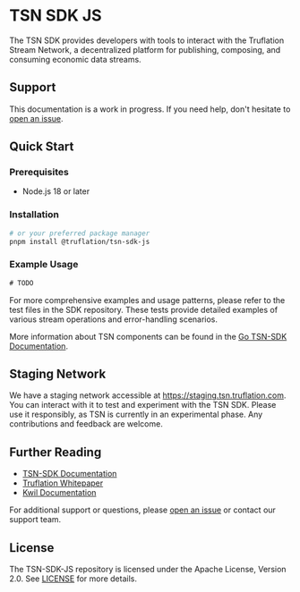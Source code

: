 # TSN SDK JS

The TSN SDK provides developers with tools to interact with the Truflation Stream Network, a decentralized platform for publishing, composing, and consuming economic data streams.

## Support

This documentation is a work in progress. If you need help, don't hesitate to [open an issue](https://github.com/truflation/tsn-sdk-js/issues).

## Quick Start

### Prerequisites

- Node.js 18 or later

### Installation

```bash
# or your preferred package manager
pnpm install @truflation/tsn-sdk-js
```

### Example Usage

```ts
# TODO
```

For more comprehensive examples and usage patterns, please refer to the test files in the SDK repository. These tests provide detailed examples of various stream operations and error-handling scenarios.

More information about TSN components can be found in the [Go TSN-SDK Documentation](https://github.com/truflation/tsn-sdk/blob/main/docs/readme.md).

## Staging Network

We have a staging network accessible at https://staging.tsn.truflation.com. You can interact with it to test and experiment with the TSN SDK. Please use it responsibly, as TSN is currently in an experimental phase. Any contributions and feedback are welcome.

## Further Reading

- [TSN-SDK Documentation](https://github.com/truflation/tsn-sdk/blob/main/docs/readme.md)
- [Truflation Whitepaper](https://whitepaper.truflation.com/)
- [Kwil Documentation](https://docs.kwil.com/)

For additional support or questions, please [open an issue](https://github.com/truflation/tsn-sdk-js/issues) or contact our support team.

## License

The TSN-SDK-JS repository is licensed under the Apache License, Version 2.0. See [LICENSE](LICENSE.md) for more details.
